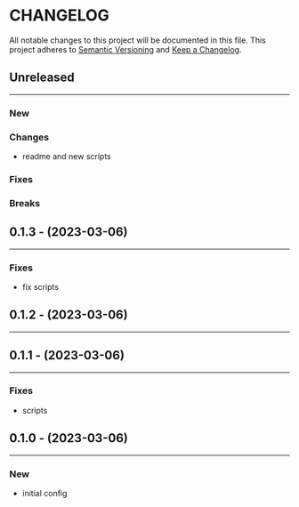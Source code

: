 # CHANGELOG

All notable changes to this project will be documented in this file.
This project adheres to [Semantic Versioning](http://semver.org/) and [Keep a Changelog](http://keepachangelog.com/).



## Unreleased
---

### New

### Changes
* readme and new scripts

### Fixes

### Breaks


## 0.1.3 - (2023-03-06)
---

### Fixes
* fix scripts


## 0.1.2 - (2023-03-06)
---

## 0.1.1 - (2023-03-06)
---

### Fixes
* scripts


## 0.1.0 - (2023-03-06)
---

### New
* initial config


